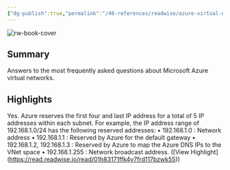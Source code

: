 ```yaml
---
{"dg-publish":true,"permalink":"/40-references/readwise/azure-virtual-network-faq/","tags":["rw/articles"]}
---
```


![rw-book-cover](https://readwise-assets.s3.amazonaws.com/media/uploaded_book_covers/profile_921743/open-graph-image_N8DFaO4.png)

## Summary

Answers to the most frequently asked questions about Microsoft Azure virtual networks.

## Highlights

Yes. Azure reserves the first four and last IP address for a total of 5 IP addresses within each subnet.
For example, the IP address range of 192.168.1.0/24 has the following reserved addresses:
• 192.168.1.0 : Network address
• 192.168.1.1 : Reserved by Azure for the default gateway
• 192.168.1.2, 192.168.1.3 : Reserved by Azure to map the Azure DNS IPs to the VNet space
• 192.168.1.255 : Network broadcast address. ([View Highlight] (https://read.readwise.io/read/01h83171ffk4y7frd117bzwk55))



